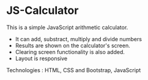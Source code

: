 # JS-Calculator

This is a simple JavaScript arithmetic calculator.

* It can add, substract, multiply and divide numbers
* Results are shown on the calculator's screen.
* Clearing screen functionality is also added.
* Layout is responsive

Technologies : HTML, CSS and Bootstrap, JavaScript
